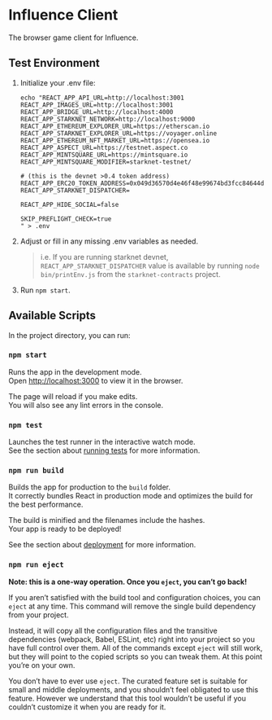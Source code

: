 # Influence Client

The browser game client for Influence.

## Test Environment
1. Initialize your .env file:
    ```
    echo "REACT_APP_API_URL=http://localhost:3001
    REACT_APP_IMAGES_URL=http://localhost:3001
    REACT_APP_BRIDGE_URL=http://localhost:4000
    REACT_APP_STARKNET_NETWORK=http://localhost:9000
    REACT_APP_ETHEREUM_EXPLORER_URL=https://etherscan.io
    REACT_APP_STARKNET_EXPLORER_URL=https://voyager.online
    REACT_APP_ETHEREUM_NFT_MARKET_URL=https://opensea.io
    REACT_APP_ASPECT_URL=https://testnet.aspect.co
    REACT_APP_MINTSQUARE_URL=https://mintsquare.io
    REACT_APP_MINTSQUARE_MODIFIER=starknet-testnet/

    # (this is the devnet >0.4 token address)
    REACT_APP_ERC20_TOKEN_ADDRESS=0x049d36570d4e46f48e99674bd3fcc84644ddd6b96f7c741b1562b82f9e004dc7
    REACT_APP_STARKNET_DISPATCHER=

    REACT_APP_HIDE_SOCIAL=false

    SKIP_PREFLIGHT_CHECK=true
    " > .env
    ```
1. Adjust or fill in any missing .env variables as needed.
    > i.e. If you are running starknet devnet, `REACT_APP_STARKNET_DISPATCHER` value is available by running `node bin/printEnv.js` from the `starknet-contracts` project.
1. Run `npm start`.

## Available Scripts

In the project directory, you can run:

### `npm start`

Runs the app in the development mode.\
Open [http://localhost:3000](http://localhost:3000) to view it in the browser.

The page will reload if you make edits.\
You will also see any lint errors in the console.

### `npm test`

Launches the test runner in the interactive watch mode.\
See the section about [running tests](https://facebook.github.io/create-react-app/docs/running-tests) for more information.

### `npm run build`

Builds the app for production to the `build` folder.\
It correctly bundles React in production mode and optimizes the build for the best performance.

The build is minified and the filenames include the hashes.\
Your app is ready to be deployed!

See the section about [deployment](https://facebook.github.io/create-react-app/docs/deployment) for more information.

### `npm run eject`

**Note: this is a one-way operation. Once you `eject`, you can’t go back!**

If you aren’t satisfied with the build tool and configuration choices, you can `eject` at any time. This command will remove the single build dependency from your project.

Instead, it will copy all the configuration files and the transitive dependencies (webpack, Babel, ESLint, etc) right into your project so you have full control over them. All of the commands except `eject` will still work, but they will point to the copied scripts so you can tweak them. At this point you’re on your own.

You don’t have to ever use `eject`. The curated feature set is suitable for small and middle deployments, and you shouldn’t feel obligated to use this feature. However we understand that this tool wouldn’t be useful if you couldn’t customize it when you are ready for it.
